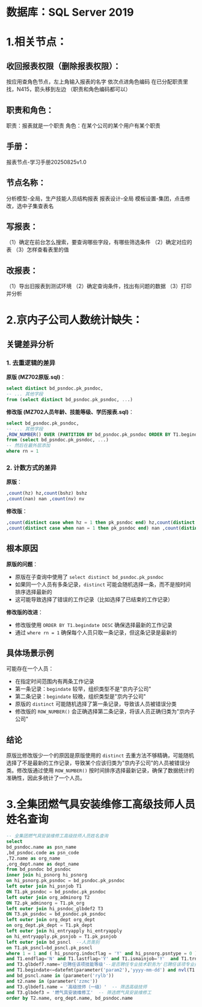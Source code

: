# 数据库：SQL Server 2019


# 1.相关节点：
## 收回报表权限（删除报表权限）：
按应用查角色节点，左上角输入报表的名字
依次点进角色编码
在已分配职责里找，N415，箭头移到左边
（职责和角色编码都可以）

## 职责和角色：
职责：报表就是一个职责
角色：在某个公司的某个用户有某个职责

## 手册：
报表节点-学习手册20250825v1.0

## 节点名称：
分析模型-全局，生产技能人员结构报表
报表设计-全局
模板设置-集团，点击修改，选中子集查表名

## 写报表：
（1）确定在前台怎么搜索，要查询哪些字段，有哪些筛选条件
（2）确定对应的表
（3）怎样查看表里的值

## 改报表：
（1）导出旧报表到测试环境
（2）确定查询条件，找出有问题的数据
（3）打印并分析



# 2.京内子公司人数统计缺失：

## 关键差异分析

### 1. 去重逻辑的差异

**原版 (MZ702原版.sql)**：
```sql
select distinct bd_psndoc.pk_psndoc,
-- ... 其他字段
from (select distinct bd_psndoc.pk_psndoc, ...)
```

**修改版 (MZ702人员年龄、技能等级、学历报表.sql)**：
```sql
select bd_psndoc.pk_psndoc,
-- ... 其他字段
,ROW_NUMBER() OVER (PARTITION BY bd_psndoc.pk_psndoc ORDER BY T1.begindate DESC) as rn
from (select bd_psndoc.pk_psndoc, ...)
-- 然后在最外层添加
where rn = 1
```

### 2. 计数方式的差异

**原版**：
```sql
,count(hz) hz,count(bshz) bshz
,count(nan) nan ,count(nv) nv
```

**修改版**：
```sql
,count(distinct case when hz = 1 then pk_psndoc end) hz,count(distinct case when bshz = 1 then pk_psndoc end) bshz
,count(distinct case when nan = 1 then pk_psndoc end) nan ,count(distinct case when nv = 1 then pk_psndoc end) nv
```

## 根本原因

**原版的问题**：
- 原版在子查询中使用了 `select distinct bd_psndoc.pk_psndoc`
- 如果同一个人员有多条记录，`distinct` 可能会随机选择一条，而不是按时间排序选择最新的
- 这可能导致选择了错误的工作记录（比如选择了已结束的工作记录）

**修改版的改进**：
- 修改版使用 `ORDER BY T1.begindate DESC` 确保选择最新的工作记录
- 通过 `where rn = 1` 确保每个人员只取一条记录，但这条记录是最新的

## 具体场景示例

可能存在一个人员：
- 在指定时间范围内有两条工作记录
- 第一条记录：`begindate` 较早，组织类型不是"京内子公司"
- 第二条记录：`begindate` 较晚，组织类型是"京内子公司"
- 原版的 `distinct` 可能随机选择了第一条记录，导致该人员被错误分类
- 修改版的 `ROW_NUMBER()` 会正确选择第二条记录，将该人员正确归类为"京内子公司"

## 结论

原版比修改版少一个的原因是原版使用的 `distinct` 去重方法不够精确，可能随机选择了不是最新的工作记录，导致某个应该归类为"京内子公司"的人员被错误分类。修改版通过使用 `ROW_NUMBER()` 按时间排序选择最新记录，确保了数据统计的准确性，因此多统计了一个人员。



# 3.全集团燃气具安装维修工高级技师人员姓名查询
```sql
-- 全集团燃气具安装维修工高级技师人员姓名查询
select 
bd_psndoc.name as psn_name
,bd_psndoc.code as psn_code
,T2.name as org_name
,org_dept.name as dept_name
from bd_psndoc bd_psndoc 
inner join hi_psnorg hi_psnorg 
on hi_psnorg.pk_psndoc = bd_psndoc.pk_psndoc 
left outer join hi_psnjob T1 
ON T1.pk_psndoc = bd_psndoc.pk_psndoc 
left outer join org_adminorg T2 
ON T2.pk_adminorg = T1.pk_org 
left outer join hi_psndoc_glbdef2 T3 
ON T3.pk_psndoc = bd_psndoc.pk_psndoc 
left outer join org_dept org_dept 
on org_dept.pk_dept = T1.pk_dept 
left outer join hi_entryapply hi_entryapply 
on hi_entryapply.pk_psnjob = T1.pk_psnjob 
left outer join bd_psncl  --人员类别
on T1.pk_psncl=bd_psncl.pk_psncl
where 1 = 1 and ( hi_psnorg.indocflag = 'Y' and hi_psnorg.psntype = 0 ) 
and T1.endflag='N' and T1.lastflag='Y' and T1.ismainjob='Y'  and T1.trnsevent <> '4'
and T3.glbdef7.name='已聘任该项技能等级'--是否聘任专业技术职务为'已聘任该项专业技术职务'
and T1.begindate<=datefmt(parameter('param2'),'yyyy-mm-dd') and nvl(T1.enddate, '2099-12-31') >= datefmt(parameter('param2'),'yyyy-mm-dd')
and bd_psncl.name in (parameter('rylb'))
and t2.name in (parameter('zzmc'))
and T3.glbdef1.name = '高级技师（一级）'  -- 筛选高级技师
and T3.glbdef3 = '燃气具安装维修工'  -- 筛选燃气具安装维修工
order by T2.name, org_dept.name, bd_psndoc.name
```